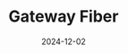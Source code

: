 ---  
layout: startup_page  
title: "Gateway Fiber"  
id: "gatewayfiber.com"  
permalink: "/gatewayfibergatewayfiber.com12022024/"  
website: "https://gatewayfiber.com"  
funding_round: "Debt"  
funding_amount: "$75M"  
investors: "Texas Capital, CBRE Investment Management, JPMorgan Chase Bank, Third Coast Bank, CIBC"  
about: "Gateway Fiber is a leading fiber internet provider building a national fiber-to-the-home platform to meet expanding data needs for residences and businesses. They offer faster, more reliable internet with simple pricing and excellent customer service, aiming to improve internet access in communities nationwide."  
markets: "Telecommunications, Internet Services, Internet, Real Estate, Residential, Wireless"  
hq: "Wright City, Missouri, United States"  
founded_year: "2019"  
linkedin: "https://www.linkedin.com/company/gateway-fiber"  
twitter: "https://twitter.com/FiberGateway"  
instagram: ""  
facebook: ""  
crunchbase: "https://www.crunchbase.com/organization/gateway-fiber"  
pitchbook: "https://pitchbook.com/profiles/company/452847-61"  

date_display: "02-Dec-2024"  
date: "2024-12-02"

# SEO Optimization  
meta_title: "Gateway Fiber - Debt Funding ($75M)"  
meta_description: "Gateway Fiber, Gateway Fiber is a leading fiber internet provider building a national fiber-to-the-home platform to meet expanding data needs for residences and busi..."  
meta_keywords: "Gateway Fiber, Telecommunications, Internet Services, Internet, Real Estate, Residential, Wireless, Debt funding"  
canonical_url: "https://startup.projectstartups.com/gatewayfibergatewayfiber.com12022024/"  
---